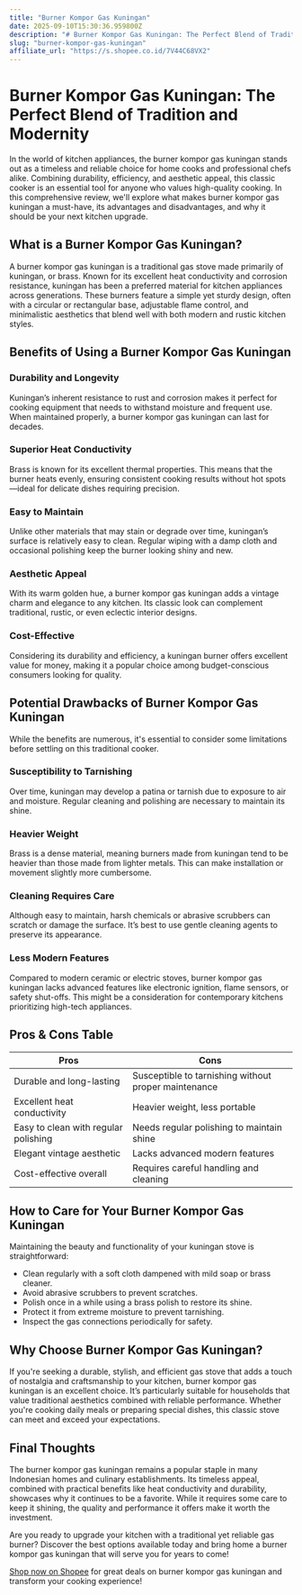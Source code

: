 ```yaml
---
title: "Burner Kompor Gas Kuningan"
date: 2025-09-10T15:30:36.959800Z
description: "# Burner Kompor Gas Kuningan: The Perfect Blend of Tradition and Modernity..."
slug: "burner-kompor-gas-kuningan"
affiliate_url: "https://s.shopee.co.id/7V44C68VX2"
---
```

# Burner Kompor Gas Kuningan: The Perfect Blend of Tradition and Modernity

In the world of kitchen appliances, the burner kompor gas kuningan stands out as a timeless and reliable choice for home cooks and professional chefs alike. Combining durability, efficiency, and aesthetic appeal, this classic cooker is an essential tool for anyone who values high-quality cooking. In this comprehensive review, we'll explore what makes burner kompor gas kuningan a must-have, its advantages and disadvantages, and why it should be your next kitchen upgrade.

## What is a Burner Kompor Gas Kuningan?

A burner kompor gas kuningan is a traditional gas stove made primarily of kuningan, or brass. Known for its excellent heat conductivity and corrosion resistance, kuningan has been a preferred material for kitchen appliances across generations. These burners feature a simple yet sturdy design, often with a circular or rectangular base, adjustable flame control, and minimalistic aesthetics that blend well with both modern and rustic kitchen styles.

## Benefits of Using a Burner Kompor Gas Kuningan

### Durability and Longevity
Kuningan’s inherent resistance to rust and corrosion makes it perfect for cooking equipment that needs to withstand moisture and frequent use. When maintained properly, a burner kompor gas kuningan can last for decades.

### Superior Heat Conductivity
Brass is known for its excellent thermal properties. This means that the burner heats evenly, ensuring consistent cooking results without hot spots—ideal for delicate dishes requiring precision.

### Easy to Maintain
Unlike other materials that may stain or degrade over time, kuningan’s surface is relatively easy to clean. Regular wiping with a damp cloth and occasional polishing keep the burner looking shiny and new.

### Aesthetic Appeal
With its warm golden hue, a burner kompor gas kuningan adds a vintage charm and elegance to any kitchen. Its classic look can complement traditional, rustic, or even eclectic interior designs.

### Cost-Effective
Considering its durability and efficiency, a kuningan burner offers excellent value for money, making it a popular choice among budget-conscious consumers looking for quality.

## Potential Drawbacks of Burner Kompor Gas Kuningan

While the benefits are numerous, it's essential to consider some limitations before settling on this traditional cooker.

### Susceptibility to Tarnishing
Over time, kuningan may develop a patina or tarnish due to exposure to air and moisture. Regular cleaning and polishing are necessary to maintain its shine.

### Heavier Weight
Brass is a dense material, meaning burners made from kuningan tend to be heavier than those made from lighter metals. This can make installation or movement slightly more cumbersome.

### Cleaning Requires Care
Although easy to maintain, harsh chemicals or abrasive scrubbers can scratch or damage the surface. It’s best to use gentle cleaning agents to preserve its appearance.

### Less Modern Features
Compared to modern ceramic or electric stoves, burner kompor gas kuningan lacks advanced features like electronic ignition, flame sensors, or safety shut-offs. This might be a consideration for contemporary kitchens prioritizing high-tech appliances.

## Pros & Cons Table

| Pros                                         | Cons                                                   |
|----------------------------------------------|--------------------------------------------------------|
| Durable and long-lasting                   | Susceptible to tarnishing without proper maintenance |
| Excellent heat conductivity                | Heavier weight, less portable                        |
| Easy to clean with regular polishing       | Needs regular polishing to maintain shine          |
| Elegant vintage aesthetic                  | Lacks advanced modern features                      |
| Cost-effective overall                     | Requires careful handling and cleaning             |

## How to Care for Your Burner Kompor Gas Kuningan

Maintaining the beauty and functionality of your kuningan stove is straightforward:

- Clean regularly with a soft cloth dampened with mild soap or brass cleaner.
- Avoid abrasive scrubbers to prevent scratches.
- Polish once in a while using a brass polish to restore its shine.
- Protect it from extreme moisture to prevent tarnishing.
- Inspect the gas connections periodically for safety.

## Why Choose Burner Kompor Gas Kuningan?

If you're seeking a durable, stylish, and efficient gas stove that adds a touch of nostalgia and craftsmanship to your kitchen, burner kompor gas kuningan is an excellent choice. It’s particularly suitable for households that value traditional aesthetics combined with reliable performance. Whether you're cooking daily meals or preparing special dishes, this classic stove can meet and exceed your expectations.

## Final Thoughts

The burner kompor gas kuningan remains a popular staple in many Indonesian homes and culinary establishments. Its timeless appeal, combined with practical benefits like heat conductivity and durability, showcases why it continues to be a favorite. While it requires some care to keep it shining, the quality and performance it offers make it worth the investment.

Are you ready to upgrade your kitchen with a traditional yet reliable gas burner? Discover the best options available today and bring home a burner kompor gas kuningan that will serve you for years to come! 

[Shop now on Shopee](https://s.shopee.co.id/7V44C68VX2) for great deals on burner kompor gas kuningan and transform your cooking experience!